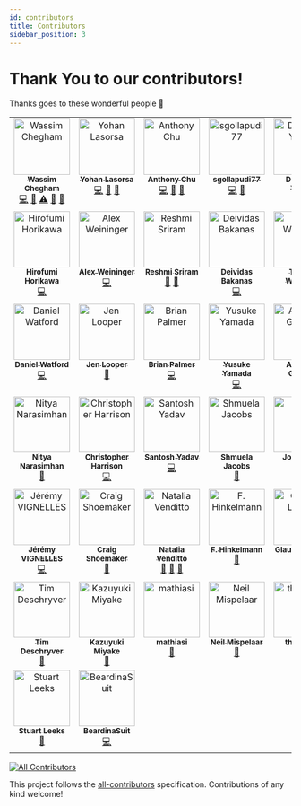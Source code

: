 ```yaml
---
id: contributors
title: Contributors
sidebar_position: 3
---
```


# Thank You to our contributors!

Thanks goes to these wonderful people 🎉

<!-- ALL-CONTRIBUTORS-LIST:START - Do not remove or modify this section -->
<!-- prettier-ignore-start -->
<!-- markdownlint-disable -->
<table>
  <tbody>
    <tr>
      <td align="center" valign="top" width="16.66%"><a href="https://wassim.dev/"><img src="https://avatars.githubusercontent.com/u/1699357?v=4?s=100" width="100px;" alt="Wassim Chegham"/><br /><sub><b>Wassim Chegham</b></sub></a><br /><a href="https://github.com/Azure/static-web-apps-cli/commits?author=manekinekko" title="Code">💻</a> <a href="#maintenance-manekinekko" title="Maintenance">🚧</a> <a href="https://github.com/Azure/static-web-apps-cli/commits?author=manekinekko" title="Tests">⚠️</a> <a href="https://github.com/Azure/static-web-apps-cli/pulls?q=is%3Apr+reviewed-by%3Amanekinekko" title="Reviewed Pull Requests">👀</a> <a href="#tool-manekinekko" title="Tools">🔧</a></td>
      <td align="center" valign="top" width="16.66%"><a href="https://github.com/sinedied"><img src="https://avatars.githubusercontent.com/u/593151?v=4?s=100" width="100px;" alt="Yohan Lasorsa"/><br /><sub><b>Yohan Lasorsa</b></sub></a><br /><a href="https://github.com/Azure/static-web-apps-cli/commits?author=sinedied" title="Code">💻</a> <a href="https://github.com/Azure/static-web-apps-cli/commits?author=sinedied" title="Documentation">📖</a> <a href="https://github.com/Azure/static-web-apps-cli/pulls?q=is%3Apr+reviewed-by%3Asinedied" title="Reviewed Pull Requests">👀</a></td>
      <td align="center" valign="top" width="16.66%"><a href="https://anthonychu.ca/"><img src="https://avatars.githubusercontent.com/u/3982077?v=4?s=100" width="100px;" alt="Anthony Chu"/><br /><sub><b>Anthony Chu</b></sub></a><br /><a href="https://github.com/Azure/static-web-apps-cli/commits?author=anthonychu" title="Code">💻</a> <a href="#projectManagement-anthonychu" title="Project Management">📆</a> <a href="https://github.com/Azure/static-web-apps-cli/commits?author=anthonychu" title="Documentation">📖</a></td>
      <td align="center" valign="top" width="16.66%"><a href="https://github.com/sgollapudi77"><img src="https://avatars.githubusercontent.com/u/85578033?v=4?s=100" width="100px;" alt="sgollapudi77"/><br /><sub><b>sgollapudi77</b></sub></a><br /><a href="https://github.com/Azure/static-web-apps-cli/commits?author=sgollapudi77" title="Code">💻</a> <a href="#maintenance-sgollapudi77" title="Maintenance">🚧</a></td>
      <td align="center" valign="top" width="16.66%"><a href="https://devansuyadav.live/"><img src="https://avatars.githubusercontent.com/u/62554685?v=4?s=100" width="100px;" alt="Devansu Yadav"/><br /><sub><b>Devansu Yadav</b></sub></a><br /><a href="https://github.com/Azure/static-web-apps-cli/commits?author=Devansu-Yadav" title="Code">💻</a></td>
      <td align="center" valign="top" width="16.66%"><a href="https://www.aaron-powell.com/"><img src="https://avatars.githubusercontent.com/u/434140?v=4?s=100" width="100px;" alt="Aaron Powell"/><br /><sub><b>Aaron Powell</b></sub></a><br /><a href="https://github.com/Azure/static-web-apps-cli/commits?author=aaronpowell" title="Code">💻</a></td>
    </tr>
    <tr>
      <td align="center" valign="top" width="16.66%"><a href="https://github.com/horihiro"><img src="https://avatars.githubusercontent.com/u/4566555?v=4?s=100" width="100px;" alt="Hirofumi Horikawa"/><br /><sub><b>Hirofumi Horikawa</b></sub></a><br /><a href="https://github.com/Azure/static-web-apps-cli/commits?author=horihiro" title="Code">💻</a></td>
      <td align="center" valign="top" width="16.66%"><a href="https://github.com/alexweininger"><img src="https://avatars.githubusercontent.com/u/12476526?v=4?s=100" width="100px;" alt="Alex Weininger"/><br /><sub><b>Alex Weininger</b></sub></a><br /><a href="https://github.com/Azure/static-web-apps-cli/commits?author=alexweininger" title="Code">💻</a></td>
      <td align="center" valign="top" width="16.66%"><a href="https://github.com/Reshmi-Sriram"><img src="https://avatars.githubusercontent.com/u/85954235?v=4?s=100" width="100px;" alt="Reshmi Sriram"/><br /><sub><b>Reshmi Sriram</b></sub></a><br /><a href="https://github.com/Azure/static-web-apps-cli/commits?author=Reshmi-Sriram" title="Documentation">📖</a> <a href="#projectManagement-Reshmi-Sriram" title="Project Management">📆</a></td>
      <td align="center" valign="top" width="16.66%"><a href="https://bakanas.lt/"><img src="https://avatars.githubusercontent.com/u/13733045?v=4?s=100" width="100px;" alt="Deividas Bakanas"/><br /><sub><b>Deividas Bakanas</b></sub></a><br /><a href="https://github.com/Azure/static-web-apps-cli/commits?author=DeividasBakanas" title="Code">💻</a></td>
      <td align="center" valign="top" width="16.66%"><a href="http://tush.wordpress.com/"><img src="https://avatars.githubusercontent.com/u/153876?v=4?s=100" width="100px;" alt="Tushar Wadekar"/><br /><sub><b>Tushar Wadekar</b></sub></a><br /><a href="https://github.com/Azure/static-web-apps-cli/commits?author=tush" title="Code">💻</a></td>
      <td align="center" valign="top" width="16.66%"><a href="http://jameschambers.com/"><img src="https://avatars.githubusercontent.com/u/1197383?v=4?s=100" width="100px;" alt="James Chambers"/><br /><sub><b>James Chambers</b></sub></a><br /><a href="https://github.com/Azure/static-web-apps-cli/commits?author=MisterJames" title="Documentation">📖</a></td>
    </tr>
    <tr>
      <td align="center" valign="top" width="16.66%"><a href="https://www.watfordconsulting.com/"><img src="https://avatars.githubusercontent.com/u/5949502?v=4?s=100" width="100px;" alt="Daniel Watford"/><br /><sub><b>Daniel Watford</b></sub></a><br /><a href="https://github.com/Azure/static-web-apps-cli/commits?author=danwatford" title="Code">💻</a></td>
      <td align="center" valign="top" width="16.66%"><a href="http://www.jenlooper.com/"><img src="https://avatars.githubusercontent.com/u/1450004?v=4?s=100" width="100px;" alt="Jen Looper"/><br /><sub><b>Jen Looper</b></sub></a><br /><a href="https://github.com/Azure/static-web-apps-cli/commits?author=jlooper" title="Documentation">📖</a></td>
      <td align="center" valign="top" width="16.66%"><a href="http://codekitchen.net/"><img src="https://avatars.githubusercontent.com/u/52172?v=4?s=100" width="100px;" alt="Brian Palmer"/><br /><sub><b>Brian Palmer</b></sub></a><br /><a href="https://github.com/Azure/static-web-apps-cli/commits?author=codekitchen" title="Code">💻</a></td>
      <td align="center" valign="top" width="16.66%"><a href="http://teitoku-window.hatenablog.com/"><img src="https://avatars.githubusercontent.com/u/1955233?v=4?s=100" width="100px;" alt="Yusuke Yamada"/><br /><sub><b>Yusuke Yamada</b></sub></a><br /><a href="https://github.com/Azure/static-web-apps-cli/commits?author=yamachu" title="Code">💻</a></td>
      <td align="center" valign="top" width="16.66%"><a href="https://github.com/garand"><img src="https://avatars.githubusercontent.com/u/82437?v=4?s=100" width="100px;" alt="Anthony Garand"/><br /><sub><b>Anthony Garand</b></sub></a><br /><a href="https://github.com/Azure/static-web-apps-cli/commits?author=garand" title="Code">💻</a></td>
      <td align="center" valign="top" width="16.66%"><a href="https://github.com/simonaco"><img src="https://avatars.githubusercontent.com/u/1573904?v=4?s=100" width="100px;" alt="Simona Cotin"/><br /><sub><b>Simona Cotin</b></sub></a><br /><a href="https://github.com/Azure/static-web-apps-cli/commits?author=simonaco" title="Documentation">📖</a></td>
    </tr>
    <tr>
      <td align="center" valign="top" width="16.66%"><a href="http://www.linkedin.com/in/nityan"><img src="https://avatars.githubusercontent.com/u/279083?v=4?s=100" width="100px;" alt="Nitya Narasimhan"/><br /><sub><b>Nitya Narasimhan</b></sub></a><br /><a href="https://github.com/Azure/static-web-apps-cli/commits?author=nitya" title="Documentation">📖</a></td>
      <td align="center" valign="top" width="16.66%"><a href="https://github.com/GeekTrainer"><img src="https://avatars.githubusercontent.com/u/6109729?v=4?s=100" width="100px;" alt="Christopher Harrison"/><br /><sub><b>Christopher Harrison</b></sub></a><br /><a href="https://github.com/Azure/static-web-apps-cli/commits?author=GeekTrainer" title="Code">💻</a></td>
      <td align="center" valign="top" width="16.66%"><a href="https://www.santoshyadav.dev/"><img src="https://avatars.githubusercontent.com/u/11923975?v=4?s=100" width="100px;" alt="Santosh Yadav"/><br /><sub><b>Santosh Yadav</b></sub></a><br /><a href="https://github.com/Azure/static-web-apps-cli/commits?author=santoshyadavdev" title="Code">💻</a></td>
      <td align="center" valign="top" width="16.66%"><a href="https://github.com/shmool"><img src="https://avatars.githubusercontent.com/u/4953875?v=4?s=100" width="100px;" alt="Shmuela Jacobs"/><br /><sub><b>Shmuela Jacobs</b></sub></a><br /><a href="https://github.com/Azure/static-web-apps-cli/commits?author=shmool" title="Documentation">📖</a></td>
      <td align="center" valign="top" width="16.66%"><a href="http://johnpapa.net/"><img src="https://avatars.githubusercontent.com/u/1202528?v=4?s=100" width="100px;" alt="John Papa"/><br /><sub><b>John Papa</b></sub></a><br /><a href="https://github.com/Azure/static-web-apps-cli/commits?author=johnpapa" title="Documentation">📖</a></td>
      <td align="center" valign="top" width="16.66%"><a href="https://github.com/danielgary"><img src="https://avatars.githubusercontent.com/u/5438098?v=4?s=100" width="100px;" alt="Daniel Gary"/><br /><sub><b>Daniel Gary</b></sub></a><br /><a href="https://github.com/Azure/static-web-apps-cli/commits?author=danielgary" title="Code">💻</a></td>
    </tr>
    <tr>
      <td align="center" valign="top" width="16.66%"><a href="https://github.com/jeremyVignelles"><img src="https://avatars.githubusercontent.com/u/3399355?v=4?s=100" width="100px;" alt="Jérémy VIGNELLES"/><br /><sub><b>Jérémy VIGNELLES</b></sub></a><br /><a href="https://github.com/Azure/static-web-apps-cli/commits?author=jeremyVignelles" title="Code">💻</a></td>
      <td align="center" valign="top" width="16.66%"><a href="http://craigshoemaker.io/"><img src="https://avatars.githubusercontent.com/u/127797?v=4?s=100" width="100px;" alt="Craig Shoemaker"/><br /><sub><b>Craig Shoemaker</b></sub></a><br /><a href="https://github.com/Azure/static-web-apps-cli/commits?author=craigshoemaker" title="Documentation">📖</a></td>
      <td align="center" valign="top" width="16.66%"><a href="https://github.com/anfibiacreativa"><img src="https://avatars.githubusercontent.com/u/4014025?v=4?s=100" width="100px;" alt="Natalia Venditto"/><br /><sub><b>Natalia Venditto</b></sub></a><br /><a href="#research-anfibiacreativa" title="Research">🔬</a> <a href="#userTesting-anfibiacreativa" title="User Testing">📓</a> <a href="https://github.com/Azure/static-web-apps-cli/commits?author=anfibiacreativa" title="Documentation">📖</a></td>
      <td align="center" valign="top" width="16.66%"><a href="https://fhinkel.rocks/"><img src="https://avatars.githubusercontent.com/u/101553?v=4?s=100" width="100px;" alt="F. Hinkelmann"/><br /><sub><b>F. Hinkelmann</b></sub></a><br /><a href="#userTesting-fhinkel" title="User Testing">📓</a></td>
      <td align="center" valign="top" width="16.66%"><a href="https://github.com/glaucia86"><img src="https://avatars.githubusercontent.com/u/1631477?v=4?s=100" width="100px;" alt="Glaucia Lemos"/><br /><sub><b>Glaucia Lemos</b></sub></a><br /><a href="#userTesting-glaucia86" title="User Testing">📓</a></td>
      <td align="center" valign="top" width="16.66%"><a href="https://github.com/SIkebe"><img src="https://avatars.githubusercontent.com/u/17608272?v=4?s=100" width="100px;" alt="SIkebe"/><br /><sub><b>SIkebe</b></sub></a><br /><a href="https://github.com/Azure/static-web-apps-cli/commits?author=SIkebe" title="Documentation">📖</a></td>
    </tr>
    <tr>
      <td align="center" valign="top" width="16.66%"><a href="http://timdeschryver.dev"><img src="https://avatars.githubusercontent.com/u/28659384?v=4?s=100" width="100px;" alt="Tim Deschryver"/><br /><sub><b>Tim Deschryver</b></sub></a><br /><a href="https://github.com/Azure/static-web-apps-cli/commits?author=timdeschryver" title="Documentation">📖</a></td>
      <td align="center" valign="top" width="16.66%"><a href="https://k-miyake.github.io/blog/"><img src="https://avatars.githubusercontent.com/u/1104403?v=4?s=100" width="100px;" alt="Kazuyuki Miyake"/><br /><sub><b>Kazuyuki Miyake</b></sub></a><br /><a href="https://github.com/Azure/static-web-apps-cli/commits?author=k-miyake" title="Documentation">📖</a></td>
      <td align="center" valign="top" width="16.66%"><a href="https://github.com/mathiasi"><img src="https://avatars.githubusercontent.com/u/2315801?v=4?s=100" width="100px;" alt="mathiasi"/><br /><sub><b>mathiasi</b></sub></a><br /><a href="https://github.com/Azure/static-web-apps-cli/commits?author=mathiasi" title="Documentation">📖</a></td>
      <td align="center" valign="top" width="16.66%"><a href="https://github.com/neilmispelaar"><img src="https://avatars.githubusercontent.com/u/9325038?v=4?s=100" width="100px;" alt="Neil Mispelaar"/><br /><sub><b>Neil Mispelaar</b></sub></a><br /><a href="https://github.com/Azure/static-web-apps-cli/commits?author=neilmispelaar" title="Documentation">📖</a></td>
      <td align="center" valign="top" width="16.66%"><a href="https://github.com/thsackos"><img src="https://avatars.githubusercontent.com/u/47867435?v=4?s=100" width="100px;" alt="thsackos"/><br /><sub><b>thsackos</b></sub></a><br /><a href="https://github.com/Azure/static-web-apps-cli/commits?author=thsackos" title="Code">💻</a></td>
      <td align="center" valign="top" width="16.66%"><a href="https://github.com/rupareddy5-21"><img src="https://avatars.githubusercontent.com/u/85722799?v=4?s=100" width="100px;" alt="Rupa Reddy"/><br /><sub><b>Rupa Reddy</b></sub></a><br /><a href="https://github.com/Azure/static-web-apps-cli/commits?author=rupareddy5-21" title="Code">💻</a></td>
    </tr>
    <tr>
      <td align="center" valign="top" width="16.66%"><a href="https://stuartleeks.com"><img src="https://avatars.githubusercontent.com/u/1824461?v=4?s=100" width="100px;" alt="Stuart Leeks"/><br /><sub><b>Stuart Leeks</b></sub></a><br /><a href="https://github.com/Azure/static-web-apps-cli/commits?author=stuartleeks" title="Documentation">📖</a></td>
      <td align="center" valign="top" width="16.66%"><a href="https://github.com/BeardInASuit"><img src="https://avatars.githubusercontent.com/u/27794078?v=4?s=100" width="100px;" alt="BeardinaSuit"/><br /><sub><b>BeardinaSuit</b></sub></a><br /><a href="https://github.com/Azure/static-web-apps-cli/commits?author=BeardInASuit" title="Code">💻</a></td>
    </tr>
  </tbody>
</table>

<!-- markdownlint-restore -->
<!-- prettier-ignore-end -->

<!-- ALL-CONTRIBUTORS-LIST:END -->

<!-- ALL-CONTRIBUTORS-BADGE:START - Do not remove or modify this section -->
[![All Contributors](https://img.shields.io/badge/all_contributors-37-orange.svg?style=flat-square)](#contributors-)
<!-- ALL-CONTRIBUTORS-BADGE:END -->

This project follows the [all-contributors](https://github.com/all-contributors/all-contributors) specification. Contributions of any kind welcome!
